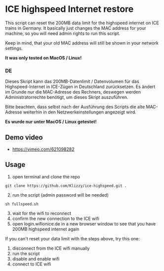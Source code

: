 # ICE highspeed Internet restore

This script can reset the 200MB data limit for the highspeed internet on ICE trains in Germany.
It basically just changes the MAC address for your machine, so you will need admin rights to run this script.

Keep in mind, that your old MAC address will still be shown in your network settings. 

**It was only tested on MacOS / Linux!**

### DE

Dieses Skript kann das 200MB-Datenlimit / Datenvolumen für das Highspeed-Internet in ICE-Zügen in Deutschland zurücksetzen. Es ändert im Grunde nur die MAC-Adresse des Rechners, deswegen werden Administratorrechte benötigt, um dieses Skript auszuführen.

Bitte beachten, dass selbst nach der Ausführung des Scripts die alte MAC-Adresse weiterhin in den Netzwerkeinstellungen angezeigt wird.

**Es wurde nur unter MacOS / Linux getestet!**

## Demo video 
- https://vimeo.com/621098282

## Usage

1. open terminal and clone the repo
```
git clone https://github.com/Klizzy/ice-highspeed.git .
```

2. run the script (admin password will be needed)
```
sh fullspeed.sh
```

3. wait for the wifi to reconnect
4. confirm the new connection to the ICE wifi
5. open login.wifionice.de in a new browser window to see that you have 200MB highspeed internet again

If you can't reset your data limit with the steps above, try this one:

1. disconnect from the ICE wifi manually
2. run the script
3. disable and enable wifi
4. connect to ICE wifi
